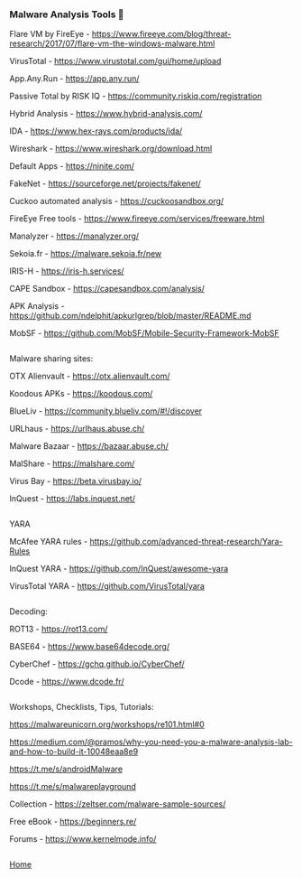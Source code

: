 ### Malware Analysis Tools 🦠

Flare VM by FireEye - https://www.fireeye.com/blog/threat-research/2017/07/flare-vm-the-windows-malware.html

VirusTotal - https://www.virustotal.com/gui/home/upload

App.Any.Run - https://app.any.run/

Passive Total by RISK IQ - https://community.riskiq.com/registration

Hybrid Analysis - https://www.hybrid-analysis.com/

IDA - https://www.hex-rays.com/products/ida/

Wireshark - https://www.wireshark.org/download.html

Default Apps - https://ninite.com/

FakeNet - https://sourceforge.net/projects/fakenet/

Cuckoo automated analysis - https://cuckoosandbox.org/

FireEye Free tools - https://www.fireeye.com/services/freeware.html

Manalyzer - https://manalyzer.org/

Sekoia.fr - https://malware.sekoia.fr/new

IRIS-H - https://iris-h.services/

CAPE Sandbox - https://capesandbox.com/analysis/

APK Analysis - https://github.com/ndelphit/apkurlgrep/blob/master/README.md

MobSF - https://github.com/MobSF/Mobile-Security-Framework-MobSF

```

```

Malware sharing sites: 

OTX Alienvault - https://otx.alienvault.com/

Koodous APKs - https://koodous.com/

BlueLiv - https://community.blueliv.com/#!/discover

URLhaus - https://urlhaus.abuse.ch/

Malware Bazaar - https://bazaar.abuse.ch/

MalShare - https://malshare.com/

Virus Bay - https://beta.virusbay.io/

InQuest - https://labs.inquest.net/

```

```
YARA

McAfee YARA rules - https://github.com/advanced-threat-research/Yara-Rules

InQuest YARA - https://github.com/InQuest/awesome-yara

VirusTotal YARA - https://github.com/VirusTotal/yara

```

```

Decoding:

ROT13 - https://rot13.com/

BASE64 - https://www.base64decode.org/

CyberChef - https://gchq.github.io/CyberChef/

Dcode - https://www.dcode.fr/

```

```
Workshops, Checklists, Tips, Tutorials:

https://malwareunicorn.org/workshops/re101.html#0

https://medium.com/@pramos/why-you-need-you-a-malware-analysis-lab-and-how-to-build-it-10048eaa8e9

https://t.me/s/androidMalware

https://t.me/s/malwareplayground

Collection - https://zeltser.com/malware-sample-sources/

Free eBook - https://beginners.re/

Forums - https://www.kernelmode.info/

```

```
[Home](https://github.com/WilliamThomas-sec/Opensource-tools/)
